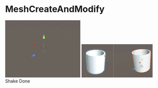 # MeshCreateAndModify
![image](https://github.com/MashiroShina/MeshCreateAndModify/blob/master/create.gif)
![image](https://github.com/MashiroShina/MeshCreateAndModify/blob/master/China.gif)
Shake Done
 
